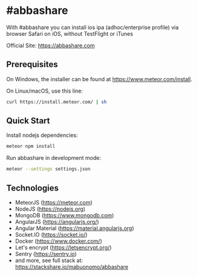 # #abbashare
With #abbashare you can install ios ipa (adhoc/enterprise profile) via browser Safari on iOS, without TestFlight or iTunes

Official Site: https://abbashare.com


## Prerequisites

On Windows, the installer can be found at https://www.meteor.com/install.

On Linux/macOS, use this line:

```bash
curl https://install.meteor.com/ | sh
```

## Quick Start

Install nodejs dependencies:
```bash
meteor npm install
```

Run abbashare in development mode:
```bash
meteor --settings settings.json
```

## Technologies
* MeteorJS (https://meteor.com)
* NodeJS (https://nodejs.org)
* MongoDB (https://www.mongodb.com)
* AngularJS (https://angularjs.org/)
* Angular Material (https://material.angularjs.org)
* Socket.IO (https://socket.io/)
* Docker (https://www.docker.com/)
* Let's encrypt (https://letsencrypt.org/)
* Sentry (https://sentry.io)
* and more, see full stack at: https://stackshare.io/mabuonomo/abbashare